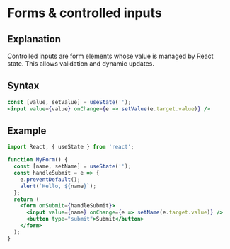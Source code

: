# Forms & controlled inputs

## Explanation
Controlled inputs are form elements whose value is managed by React state. This allows validation and dynamic updates.

## Syntax
```jsx
const [value, setValue] = useState('');
<input value={value} onChange={e => setValue(e.target.value)} />
```

## Example
```jsx
import React, { useState } from 'react';

function MyForm() {
  const [name, setName] = useState('');
  const handleSubmit = e => {
    e.preventDefault();
    alert(`Hello, ${name}`);
  };
  return (
    <form onSubmit={handleSubmit}>
      <input value={name} onChange={e => setName(e.target.value)} />
      <button type="submit">Submit</button>
    </form>
  );
}
``` 